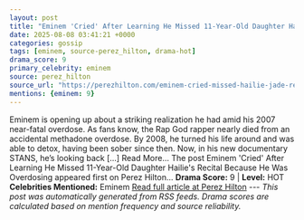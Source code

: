 ```yaml
---
layout: post
title: "Eminem 'Cried' After Learning He Missed 11-Year-Old Daughter Hailie's Recital Because He Was Overdosing"
date: 2025-08-08 03:41:21 +0000
categories: gossip
tags: [eminem, source-perez_hilton, drama-hot]
drama_score: 9
primary_celebrity: eminem
source: perez_hilton
source_url: "https://perezhilton.com/eminem-cried-missed-hailie-jade-recital-because-overdose/"
mentions: {eminem: 9}
---
```


Eminem is opening up about a striking realization he had amid his 2007 near-fatal overdose. As fans know, the Rap God rapper nearly died from an accidental methadone overdose. By 2008, he turned his life around and was able to detox, having been sober since then. Now, in his new documentary STANS, he’s looking back [...] Read More... The post Eminem 'Cried' After Learning He Missed 11-Year-Old Daughter Hailie's Recital Because He Was Overdosing appeared first on Perez Hilton... **Drama Score:** 9 | **Level:** HOT **Celebrities Mentioned:** Eminem [Read full article at Perez Hilton](https://perezhilton.com/eminem-cried-missed-hailie-jade-recital-because-overdose/) --- *This post was automatically generated from RSS feeds. Drama scores are calculated based on mention frequency and source reliability.*